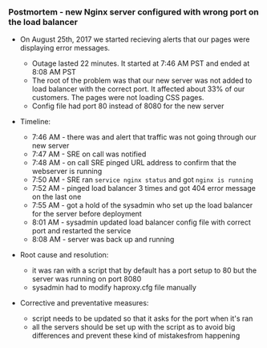 ### Postmortem - new Nginx server configured with wrong port on the load balancer 

* On August 25th, 2017 we started recieving alerts that our pages were displaying error messages.
  * Outage lasted 22 minutes. It started at 7:46 AM PST and ended at 8:08 AM PST 
  * The root of the problem was that our new server was not added to load balancer with the correct port. It affected about 33% of our customers. The pages were not loading CSS pages.
  * Config file had port 80 instead of 8080 for the new server

* Timeline:
  * 7:46 AM - there was and alert that traffic was not going through our new server
  * 7:47 AM - SRE on call was notified
  * 7:48 AM - on call SRE pinged URL address to confirm that the webserver is running
  * 7:50 AM - SRE ran ```service nginx status``` and got ```nginx is running```
  * 7:52 AM - pinged load balancer 3 times and got 404 error message on the last one
  * 7:55 AM - got a hold of the sysadmin who set up the load balancer for the server before deployment
  * 8:01 AM - sysadmin updated load balancer config file with correct port and restarted the service
  * 8:08 AM - server was back up and running

* Root cause and resolution:
  * it was ran with a script that by default has a port setup to 80 but the server was running on port 8080
  * sysadmin had to modify haproxy.cfg file manually

* Corrective and preventative measures:
  * script needs to be updated so that it asks for the port when it's ran
  * all the servers should be set up with the script as to avoid big differences and prevent these kind of mistakesfrom happening
